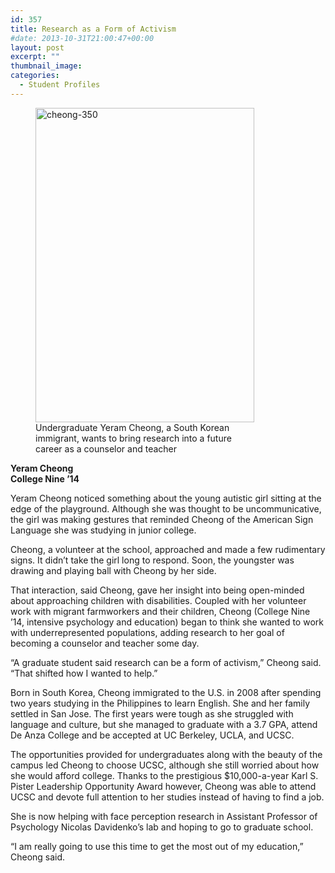 ```yaml
---
id: 357
title: Research as a Form of Activism
#date: 2013-10-31T21:00:47+00:00
layout: post
excerpt: ""
thumbnail_image:
categories:
  - Student Profiles
---
```

<figure id="attachment_358" style="width: 350px" class="wp-caption alignright"><img class="size-full wp-image-358" src="http://live-ucsc-giving.pantheonsite.io/wp-content/uploads/2017/08/cheong-350.jpg" alt="cheong-350" width="350" height="503" srcset="https://ucsc-giving.lndo.site/wp-content/uploads/2017/08/cheong-350.jpg 350w, https://ucsc-giving.lndo.site/wp-content/uploads/2017/08/cheong-350-209x300.jpg 209w" sizes="(max-width: 350px) 100vw, 350px" /><figcaption class="wp-caption-text">Undergraduate Yeram Cheong, a South Korean immigrant, wants to bring research into a future career as a counselor and teacher</figcaption></figure> 

**Yeram Cheong**  
 **College Nine &#8217;14**

Yeram Cheong noticed something about the young autistic girl sitting at the edge of the playground. Although she was thought to be uncommunicative, the girl was making gestures that reminded Cheong of the American Sign Language she was studying in junior college.

Cheong, a volunteer at the school, approached and made a few rudimentary signs. It didn&#8217;t take the girl long to respond. Soon, the youngster was drawing and playing ball with Cheong by her side.

That interaction, said Cheong, gave her insight into being open-minded about approaching children with disabilities. Coupled with her volunteer work with migrant farmworkers and their children, Cheong (College Nine &#8217;14, intensive psychology and education) began to think she wanted to work with underrepresented populations, adding research to her goal of becoming a counselor and teacher some day.

&#8220;A graduate student said research can be a form of activism,&#8221; Cheong said. &#8220;That shifted how I wanted to help.&#8221;

Born in South Korea, Cheong immigrated to the U.S. in 2008 after spending two years studying in the Philippines to learn English. She and her family settled in San Jose. The first years were tough as she struggled with language and culture, but she managed to graduate with a 3.7 GPA, attend De Anza College and be accepted at UC Berkeley, UCLA, and UCSC.

The opportunities provided for undergraduates along with the beauty of the campus led Cheong to choose UCSC, although she still worried about how she would afford college. Thanks to the prestigious $10,000-a-year Karl S. Pister Leadership Opportunity Award however, Cheong was able to attend UCSC and devote full attention to her studies instead of having to find a job.

She is now helping with face perception research in Assistant Professor of Psychology Nicolas Davidenko&#8217;s lab and hoping to go to graduate school.

&#8220;I am really going to use this time to get the most out of my education,&#8221; Cheong said.
